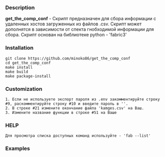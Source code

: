
### Description

**get_the_comp_conf** - Скрипт предназначен для сбора информации с удаленных хостов загруженных из файлов .csv. Скрипт может дополнятся в зависимости от спекта гнобходимой информации для сбора.
Скрипт основан на библиотеке python - 'fabric3'

### Installation
```
git clone https://github.com/minoko86/get_the_comp_conf
cd get_the_comp_conf
make install
make build
make package-install
```

### Customization
```
1. Если не используете экспорт пароля из .env закомментируйте строку #9, раскомментируйте строку #10 и введите пароль в ''.
2. В строке #21 измените окончание файла 'kamges.csv' на Ваш.
3. Измените название функции в строке #51 на Ваше
```

### HELP
```
Для просмотра списка доступных команд используйте - 'fab --list'
```

### Examples